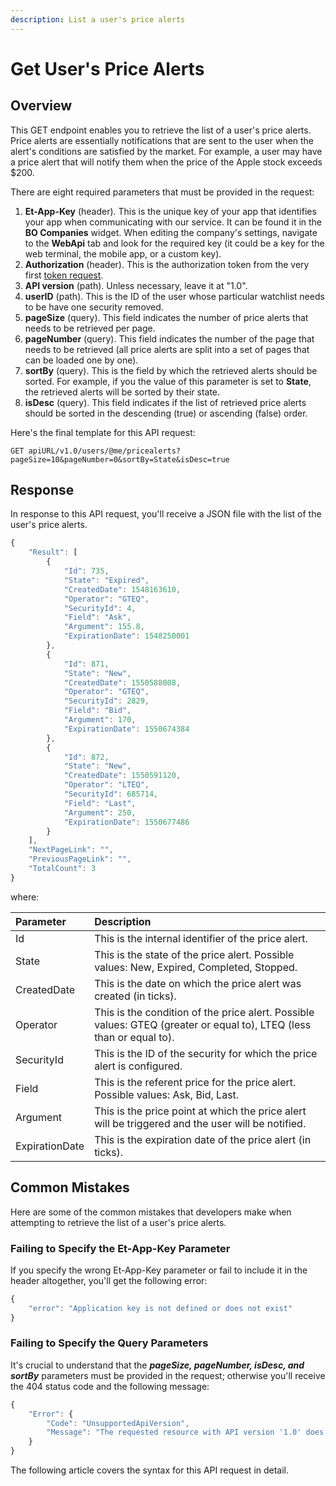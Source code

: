 ```yaml
---
description: List a user's price alerts
---
```


# Get User's Price Alerts

## Overview

This GET endpoint enables you to retrieve the list of a user's price alerts. Price alerts are essentially notifications that are sent to the user when the alert's conditions are satisfied by the market. For example, a user may have a price alert that will notify them when the price of the Apple stock exceeds $200.

There are eight required parameters that must be provided in the request:

1. **Et-App-Key** \(header\). This is the unique key of your app that identifies your app when communicating with our service. It can be found it in the **BO Companies** widget. When editing the company's settings, navigate to the **WebApi** tab and look for the required key \(it could be a key for the web terminal, the mobile app, or a custom key\).
2. **Authorization** \(header\). This is the authorization token from the very first [token request](../../authentication/).
3. **API version** \(path\). Unless necessary, leave it at "1.0".
4. **userID** \(path\). This is the ID of the user whose particular watchlist needs to be have one security removed.
5. **pageSize** \(query\). This field indicates the number of price alerts that needs to be retrieved per page.
6. **pageNumber** \(query\). This field indicates the number of the page that needs to be retrieved \(all price alerts are split into a set of pages that can be loaded one by one\).
7. **sortBy** \(query\). This is the field by which the retrieved alerts should be sorted. For example, if you the value of this parameter is set to **State**, the retrieved alerts will be sorted by their state.
8. **isDesc** \(query\). This field indicates if the list of retrieved price alerts should be sorted in the descending \(true\) or ascending \(false\) order.

Here's the final template for this API request:

```text
GET apiURL/v1.0/users/@me/pricealerts?pageSize=10&pageNumber=0&sortBy=State&isDesc=true
```

## Response

In response to this API request, you'll receive a JSON file with the list of the user's price alerts.

```javascript
{
    "Result": [
        {
            "Id": 735,
            "State": "Expired",
            "CreatedDate": 1548163610,
            "Operator": "GTEQ",
            "SecurityId": 4,
            "Field": "Ask",
            "Argument": 155.8,
            "ExpirationDate": 1548250001
        },
        {
            "Id": 871,
            "State": "New",
            "CreatedDate": 1550588008,
            "Operator": "GTEQ",
            "SecurityId": 2829,
            "Field": "Bid",
            "Argument": 170,
            "ExpirationDate": 1550674384
        },
        {
            "Id": 872,
            "State": "New",
            "CreatedDate": 1550591120,
            "Operator": "LTEQ",
            "SecurityId": 685714,
            "Field": "Last",
            "Argument": 250,
            "ExpirationDate": 1550677486
        }
    ],
    "NextPageLink": "",
    "PreviousPageLink": "",
    "TotalCount": 3
}
```

where:

| Parameter | Description |
| :--- | :--- |
| Id | This is the internal identifier of the price alert. |
| State | This is the state of the price alert. Possible values: New, Expired, Completed, Stopped. |
| CreatedDate | This is the date on which the price alert was created \(in ticks\). |
| Operator | This is the condition of the price alert. Possible values: GTEQ \(greater or equal to\), LTEQ \(less than or equal to\). |
| SecurityId | This is the ID of the security for which the price alert is configured. |
| Field | This is the referent price for the price alert. Possible values: Ask, Bid, Last. |
| Argument | This is the price point at which the price alert will be triggered and the user will be notified. |
| ExpirationDate | This is the expiration date of the price alert \(in ticks\). |

## Common Mistakes

Here are some of the common mistakes that developers make when attempting to retrieve the list of a user's price alerts.

### Failing to Specify the Et-App-Key Parameter

If you specify the wrong Et-App-Key parameter or fail to include it in the header altogether, you'll get the following error:

```javascript
{
    "error": "Application key is not defined or does not exist"
}
```

### Failing to Specify the Query Parameters

It's crucial to understand that the _**pageSize, pageNumber, isDesc, and sortBy**_ parameters must be provided in the request; otherwise you'll receive the 404 status code and the following message:

```javascript
{
    "Error": {
        "Code": "UnsupportedApiVersion",
        "Message": "The requested resource with API version '1.0' does not support HTTP method 'GET'."
    }
}
```

The following article covers the syntax for this API request in detail.

